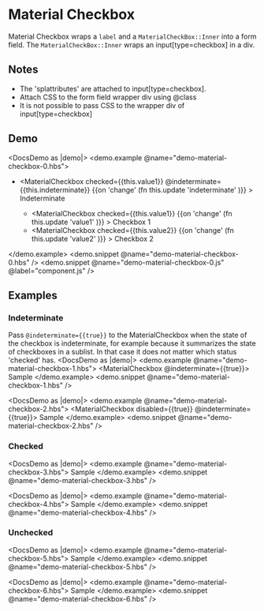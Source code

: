 # Material Checkbox

Material Checkbox wraps a `label` and a `MaterialCheckBox::Inner` into a form field.
The `MaterialCheckBox::Inner` wraps an input[type=checkbox] in a div.


## Notes

- The 'splattributes' are attached to input[type=checkbox].
- Attach CSS to the form field wrapper div using @class
- It is not possible to pass CSS to the wrapper div of input[type=checkbox]

## Demo

<DocsDemo as |demo|>
  <demo.example @name="demo-material-checkbox-0.hbs">
    <div class='demo-checkbox'>
      <ul>
        <li>
          <MaterialCheckbox
            checked={{this.value1}}
            @indeterminate={{this.indeterminate}}
            {{on 'change' (fn this.update 'indeterminate' )}}
          >
            Indeterminate
          </MaterialCheckbox>
        </li>
        <ul>
          <li>
            <MaterialCheckbox
              checked={{this.value1}}
              {{on 'change' (fn this.update 'value1' )}}
            >
              Checkbox 1
            </MaterialCheckbox>
          </li>
          <li>
            <MaterialCheckbox
              checked={{this.value2}}
              {{on 'change' (fn this.update 'value2' )}}
            >
              Checkbox 2
            </MaterialCheckbox>
          </li>
        </ul>
      </ul>
    </div>
  </demo.example>
  <demo.snippet @name="demo-material-checkbox-0.hbs" />
  <demo.snippet @name="demo-material-checkbox-0.js" @label="component.js" />
</DocsDemo>

## Examples

### Indeterminate
Pass `@indeterminate={{true}}` to the MaterialCheckbox when the state of the checkbox is indeterminate, for example
because it summarizes the state of checkboxes in a sublist. In that case it does not matter which status 'checked' has.
<DocsDemo as |demo|>
  <demo.example @name="demo-material-checkbox-1.hbs">
    <MaterialCheckbox @indeterminate={{true}}>
      Sample
    </MaterialCheckbox>
  </demo.example>
  <demo.snippet @name="demo-material-checkbox-1.hbs" />
</DocsDemo>

<DocsDemo as |demo|>
  <demo.example @name="demo-material-checkbox-2.hbs">
    <MaterialCheckbox disabled={{true}} @indeterminate={{true}}>
      Sample
    </MaterialCheckbox>
  </demo.example>
  <demo.snippet @name="demo-material-checkbox-2.hbs" />
</DocsDemo>

### Checked

<DocsDemo as |demo|>
  <demo.example @name="demo-material-checkbox-3.hbs">
    <MaterialCheckbox checked={{true}}>
      Sample
    </MaterialCheckbox>
  </demo.example>
  <demo.snippet @name="demo-material-checkbox-3.hbs" />
</DocsDemo>

<DocsDemo as |demo|>
  <demo.example @name="demo-material-checkbox-4.hbs">
    <MaterialCheckbox checked={{true}} disabled={{true}}>
      Sample
    </MaterialCheckbox>
  </demo.example>
  <demo.snippet @name="demo-material-checkbox-4.hbs" />
</DocsDemo>

### Unchecked

<DocsDemo as |demo|>
  <demo.example @name="demo-material-checkbox-5.hbs">
    <MaterialCheckbox checked={{false}}>
      Sample
    </MaterialCheckbox>
  </demo.example>
  <demo.snippet @name="demo-material-checkbox-5.hbs" />
</DocsDemo>

<DocsDemo as |demo|>
  <demo.example @name="demo-material-checkbox-6.hbs">
    <MaterialCheckbox checked={{false}} disabled={{true}}>
      Sample
    </MaterialCheckbox>
  </demo.example>
  <demo.snippet @name="demo-material-checkbox-6.hbs" />
</DocsDemo>